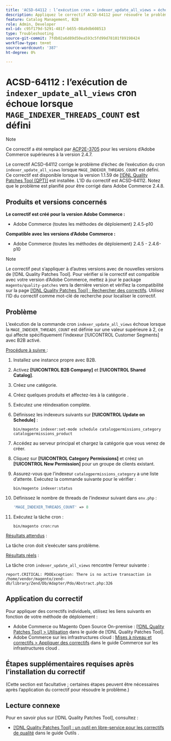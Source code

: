 ```yaml
---
title: 'ACSD-64112 : l’exécution cron « indexer_update_all_views » échoue lorsque « MAGE_INDEXER_THREADS_COUNT » est défini'
description: Appliquez le correctif ACSD-64112 pour résoudre le problème d’Adobe Commerce en raison duquel l’exécution cron « indexer_update_all_views » échoue lorsque « MAGE_INDEXER_THREADS_COUNT » est défini.
feature: Catalog Management, B2B
role: Admin, Developer
exl-id: c95f179d-5291-481f-b655-08a9db608513
type: Troubleshooting
source-git-commit: 7fdb02a6d89d50ea593c5fd99d78101f89198424
workflow-type: tm+mt
source-wordcount: '387'
ht-degree: 0%

---
```


# ACSD-64112 : l’exécution de `indexer_update_all_views` cron échoue lorsque `MAGE_INDEXER_THREADS_COUNT` est défini

>[!NOTE]
>
>Ce correctif a été remplacé par [ACP2E-3705](/help/tools/quality-patches-tool/patches-available-in-qpt/v1-1-61/acp2e-3705-fixes-an-issue-where-the-indexer.md) pour les versions d’Adobe Commerce supérieures à la version 2.4.7.

Le correctif ACSD-64112 corrige le problème d’échec de l’exécution du cron `indexer_update_all_views` lorsque `MAGE_INDEXER_THREADS_COUNT` est défini. Ce correctif est disponible lorsque la version 1.1.59 de [[!DNL Quality Patches Tool (QPT)]](/help/tools/quality-patches-tool/quality-patches-tool-to-self-serve-quality-patches.md) est installée. L’ID du correctif est ACSD-64112. Notez que le problème est planifié pour être corrigé dans Adobe Commerce 2.4.8.

## Produits et versions concernés

**Le correctif est créé pour la version Adobe Commerce :**

* Adobe Commerce (toutes les méthodes de déploiement) 2.4.5-p10

**Compatible avec les versions d’Adobe Commerce :**

* Adobe Commerce (toutes les méthodes de déploiement) 2.4.5 - 2.4.6-p10

>[!NOTE]
>
>Le correctif peut s’appliquer à d’autres versions avec de nouvelles versions de [!DNL Quality Patches Tool]. Pour vérifier si le correctif est compatible avec votre version d’Adobe Commerce, mettez à jour le package `magento/quality-patches` vers la dernière version et vérifiez la compatibilité sur la page [[!DNL Quality Patches Tool] : Rechercher des correctifs](https://experienceleague.adobe.com/tools/commerce-quality-patches/index.html). Utilisez l’ID du correctif comme mot-clé de recherche pour localiser le correctif.

## Problème

L’exécution de la commande cron `indexer_update_all_views` échoue lorsque la `MAGE_INDEXER_THREADS_COUNT` est définie sur une valeur supérieure à 2, ce qui affecte spécifiquement l’indexeur [!UICONTROL Customer Segments] avec B2B activé.

<u>Procédure à suivre </u> :

1. Installez une instance propre avec B2B.
1. Activez **[!UICONTROL B2B Company]** et **[!UICONTROL Shared Catalog]**.
1. Créez une catégorie.
1. Créez quelques produits et affectez-les à la catégorie .
1. Exécutez une réindexation complète.
1. Définissez les indexeurs suivants sur **[!UICONTROL Update on Schedule]** :

   ```
   bin/magento indexer:set-mode schedule catalogpermissions_category catalogpermissions_product
   ```

1. Accédez au serveur principal et chargez la catégorie que vous venez de créer.
1. Cliquez sur **[!UICONTROL Category Permissions]** et créez un **[!UICONTROL New Permission]** pour un groupe de clients existant.
1. Assurez-vous que l’indexeur `catalogpermissions_category` a une liste d’attente. Exécutez la commande suivante pour le vérifier :

   ```
   bin/magento indexer:status
   ```

1. Définissez le nombre de threads de l’indexeur suivant dans `env.php` :

   ```php
   'MAGE_INDEXER_THREADS_COUNT' => 8
   ```

1. Exécutez la tâche cron :

   ```
   bin/magento cron:run
   ```

<u>Résultats attendus</u> :

La tâche cron doit s’exécuter sans problème.

<u>Résultats réels</u> :

La tâche cron `indexer_update_all_views` rencontre l’erreur suivante :

```
report.CRITICAL: PDOException: There is no active transaction in /home/vendor/magento/zend-db/library/Zend/Db/Adapter/Pdo/Abstract.php:326
```

## Application du correctif

Pour appliquer des correctifs individuels, utilisez les liens suivants en fonction de votre méthode de déploiement :

* Adobe Commerce ou Magento Open Source On-premise : [[!DNL Quality Patches Tool] > Utilisation](/help/tools/quality-patches-tool/usage.md) dans le guide de [!DNL Quality Patches Tool].
* Adobe Commerce sur les infrastructures cloud : [Mises à niveau et correctifs > Appliquer des correctifs](https://experienceleague.adobe.com/docs/commerce-cloud-service/user-guide/develop/upgrade/apply-patches.html) dans le guide Commerce sur les infrastructures cloud .

## Étapes supplémentaires requises après l’installation du correctif

(Cette section est facultative ; certaines étapes peuvent être nécessaires après l’application du correctif pour résoudre le problème.) 

## Lecture connexe

Pour en savoir plus sur [!DNL Quality Patches Tool], consultez :

* [[!DNL Quality Patches Tool] : un outil en libre-service pour les correctifs de qualité](/help/tools/quality-patches-tool/quality-patches-tool-to-self-serve-quality-patches.md) dans le guide Outils .
